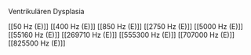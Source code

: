 Ventrikulären Dysplasia

[[50 Hz (E)]]
[[400 Hz (E)]]
[[850 Hz (E)]]
[[2750 Hz (E)]]
[[5000 Hz (E)]]
[[55160 Hz (E)]]
[[269710 Hz (E)]]
[[555300 Hz (E)]]
[[707000 Hz (E)]]
[[825500 Hz (E)]]